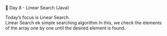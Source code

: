 🚀 Day 8 - Linear Search (Java)

Today’s focus is Linear Search.  
Linear Search ek simple searching algorithm In this, 
we check the elements of the array one by one until the desired element is found.
